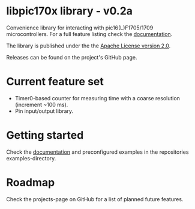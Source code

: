 libpic170x library - v0.2a
==========================

Convenience library for interacting with pic16(L)F1705/1709 microcontrollers. For a full feature listing check the [documentation](http://libpic170x.craftware.info).

The library is published under the the [Apache License version 2.0](LICENSE.md).

Releases can be found on the project's GitHub page.

Current feature set
===================

- Timer0-based counter for measuring time with a coarse resolution (increment ~100 ms).
- Pin input/output library.

Getting started
===============

Check the [documentation](http://libpic170x.craftware.info) and preconfigured examples in the repositories examples-directory.

Roadmap
=======

Check the projects-page on GitHub for a list of planned future features.